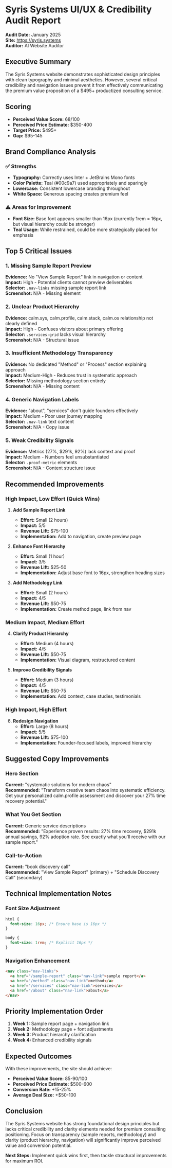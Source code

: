 # Syris Systems UI/UX & Credibility Audit Report

**Audit Date:** January 2025  
**Site:** https://syris.systems  
**Auditor:** AI Website Auditor

## Executive Summary

The Syris Systems website demonstrates sophisticated design principles with clean typography and minimal aesthetics. However, several critical credibility and navigation issues prevent it from effectively communicating the premium value proposition of a $495+ productized consulting service.

## Scoring

- **Perceived Value Score:** 68/100
- **Perceived Price Estimate:** $350-400
- **Target Price:** $495+
- **Gap:** $95-145

## Brand Compliance Analysis

### ✅ Strengths

- **Typography:** Correctly uses Inter + JetBrains Mono fonts
- **Color Palette:** Teal (#00c9a7) used appropriately and sparingly
- **Lowercase:** Consistent lowercase branding throughout
- **White Space:** Generous spacing creates premium feel

### ⚠️ Areas for Improvement

- **Font Size:** Base font appears smaller than 16px (currently 1rem = 16px, but visual hierarchy could be stronger)
- **Teal Usage:** While restrained, could be more strategically placed for emphasis

## Top 5 Critical Issues

### 1. **Missing Sample Report Preview**

**Evidence:** No "View Sample Report" link in navigation or content  
**Impact:** High - Potential clients cannot preview deliverables  
**Selector:** `.nav-links` missing sample report link  
**Screenshot:** N/A - Missing element

### 2. **Unclear Product Hierarchy**

**Evidence:** calm.sys, calm.profile, calm.stack, calm.os relationship not clearly defined  
**Impact:** High - Confuses visitors about primary offering  
**Selector:** `.services-grid` lacks visual hierarchy  
**Screenshot:** N/A - Structural issue

### 3. **Insufficient Methodology Transparency**

**Evidence:** No dedicated "Method" or "Process" section explaining approach  
**Impact:** Medium-High - Reduces trust in systematic approach  
**Selector:** Missing methodology section entirely  
**Screenshot:** N/A - Missing content

### 4. **Generic Navigation Labels**

**Evidence:** "about", "services" don't guide founders effectively  
**Impact:** Medium - Poor user journey mapping  
**Selector:** `.nav-link` text content  
**Screenshot:** N/A - Copy issue

### 5. **Weak Credibility Signals**

**Evidence:** Metrics (27%, $291k, 92%) lack context and proof  
**Impact:** Medium - Numbers feel unsubstantiated  
**Selector:** `.proof-metric` elements  
**Screenshot:** N/A - Content structure issue

## Recommended Improvements

### High Impact, Low Effort (Quick Wins)

1. **Add Sample Report Link**

   - **Effort:** Small (2 hours)
   - **Impact:** 5/5
   - **Revenue Lift:** $75-100
   - **Implementation:** Add to navigation, create preview page

2. **Enhance Font Hierarchy**

   - **Effort:** Small (1 hour)
   - **Impact:** 3/5
   - **Revenue Lift:** $25-50
   - **Implementation:** Adjust base font to 16px, strengthen heading sizes

3. **Add Methodology Link**
   - **Effort:** Small (2 hours)
   - **Impact:** 4/5
   - **Revenue Lift:** $50-75
   - **Implementation:** Create method page, link from nav

### Medium Impact, Medium Effort

4. **Clarify Product Hierarchy**

   - **Effort:** Medium (4 hours)
   - **Impact:** 4/5
   - **Revenue Lift:** $50-75
   - **Implementation:** Visual diagram, restructured content

5. **Improve Credibility Signals**
   - **Effort:** Medium (3 hours)
   - **Impact:** 4/5
   - **Revenue Lift:** $50-75
   - **Implementation:** Add context, case studies, testimonials

### High Impact, High Effort

6. **Redesign Navigation**
   - **Effort:** Large (8 hours)
   - **Impact:** 5/5
   - **Revenue Lift:** $75-100
   - **Implementation:** Founder-focused labels, improved hierarchy

## Suggested Copy Improvements

### Hero Section

**Current:** "systematic solutions for modern chaos"  
**Recommended:** "Transform creative team chaos into systematic efficiency. Get your personalized calm.profile assessment and discover your 27% time recovery potential."

### What You Get Section

**Current:** Generic service descriptions  
**Recommended:** "Experience proven results: 27% time recovery, $291k annual savings, 92% adoption rate. See exactly what you'll receive with our sample report."

### Call-to-Action

**Current:** "book discovery call"  
**Recommended:** "View Sample Report" (primary) + "Schedule Discovery Call" (secondary)

## Technical Implementation Notes

### Font Size Adjustment

```css
html {
  font-size: 16px; /* Ensure base is 16px */
}

body {
  font-size: 1rem; /* Explicit 16px */
}
```

### Navigation Enhancement

```html
<nav class="nav-links">
  <a href="/sample-report" class="nav-link">sample report</a>
  <a href="/method" class="nav-link">method</a>
  <a href="/services" class="nav-link">services</a>
  <a href="/about" class="nav-link">about</a>
</nav>
```

## Priority Implementation Order

1. **Week 1:** Sample report page + navigation link
2. **Week 2:** Methodology page + font adjustments
3. **Week 3:** Product hierarchy clarification
4. **Week 4:** Enhanced credibility signals

## Expected Outcomes

With these improvements, the site should achieve:

- **Perceived Value Score:** 85-90/100
- **Perceived Price Estimate:** $500-600
- **Conversion Rate:** +15-25%
- **Average Deal Size:** +$50-100

## Conclusion

The Syris Systems website has strong foundational design principles but lacks critical credibility and clarity elements needed for premium consulting positioning. Focus on transparency (sample reports, methodology) and clarity (product hierarchy, navigation) will significantly improve perceived value and conversion potential.

**Next Steps:** Implement quick wins first, then tackle structural improvements for maximum ROI.

